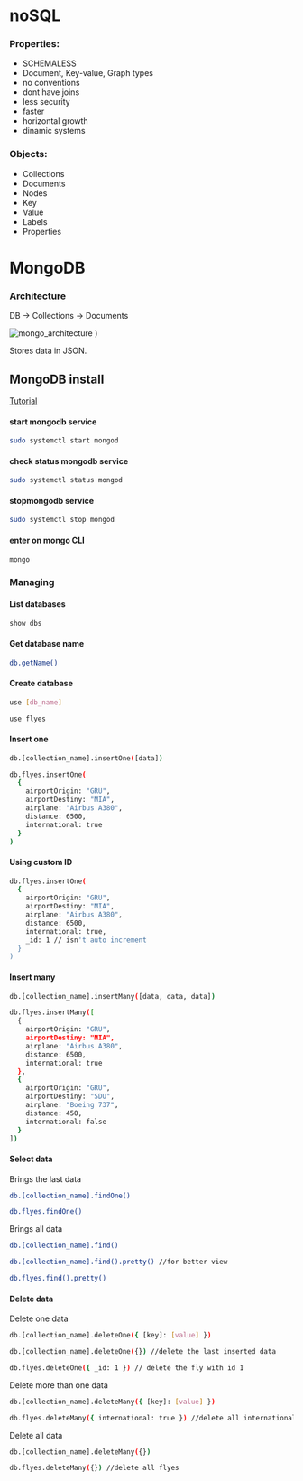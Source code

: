 # noSQL

### Properties:

* SCHEMALESS
* Document, Key-value, Graph types
* no conventions
* dont have joins
* less security
* faster
* horizontal growth
* dinamic systems

### Objects:

* Collections
* Documents
* Nodes
* Key
* Value
* Labels
* Properties

# MongoDB

### Architecture

DB -> Collections -> Documents

![mongo_architecture](https://media.geeksforgeeks.org/wp-content/uploads/20200127193216/mongodb-nosql-working.jpg)
)

Stores data in JSON.


## MongoDB install

[Tutorial](https://www.digitalocean.com/community/tutorials/how-to-install-mongodb-on-ubuntu-20-04-pt#passo-2-iniciando-o-servico-do-mongodb-e-testando-o-banco-de-dados)

#### start mongodb service
```sh
sudo systemctl start mongod
```

#### check status mongodb service
```sh
sudo systemctl status mongod
```

#### stopmongodb service
```sh
sudo systemctl stop mongod
```

#### enter on mongo CLI
```sh
mongo
```

### Managing 

#### List databases

```sh
show dbs
```

#### Get database name

```sh
db.getName()
```

#### Create database

```sh
use [db_name]

use flyes
```

#### Insert one

```sh
db.[collection_name].insertOne([data])

db.flyes.insertOne(
  {
    airportOrigin: "GRU",
    airportDestiny: "MIA",
    airplane: "Airbus A380",
    distance: 6500,
    international: true
  }
)
```

#### Using custom ID

```sh
db.flyes.insertOne(
  {
    airportOrigin: "GRU",
    airportDestiny: "MIA",
    airplane: "Airbus A380",
    distance: 6500,
    international: true,
    _id: 1 // isn't auto increment
  }
)
```

#### Insert many

```sh
db.[collection_name].insertMany([data, data, data])

db.flyes.insertMany([
  {
    airportOrigin: "GRU",
    airportDestiny: "MIA",
    airplane: "Airbus A380",
    distance: 6500,
    international: true
  },
  {
    airportOrigin: "GRU",
    airportDestiny: "SDU",
    airplane: "Boeing 737",
    distance: 450,
    international: false
  }
])
```


#### Select data

Brings the last data
```sh
db.[collection_name].findOne()

db.flyes.findOne()
```

Brings all data
```sh
db.[collection_name].find()

db.[collection_name].find().pretty() //for better view

db.flyes.find().pretty()
```

#### Delete data

Delete one data
```sh
db.[collection_name].deleteOne({ [key]: [value] })

db.[collection_name].deleteOne({}) //delete the last inserted data

db.flyes.deleteOne({ _id: 1 }) // delete the fly with id 1
```

Delete more than one data
```sh
db.[collection_name].deleteMany({ [key]: [value] })

db.flyes.deleteMany({ international: true }) //delete all international flyes 
```

Delete all data
```sh
db.[collection_name].deleteMany({})

db.flyes.deleteMany({}) //delete all flyes 
```
